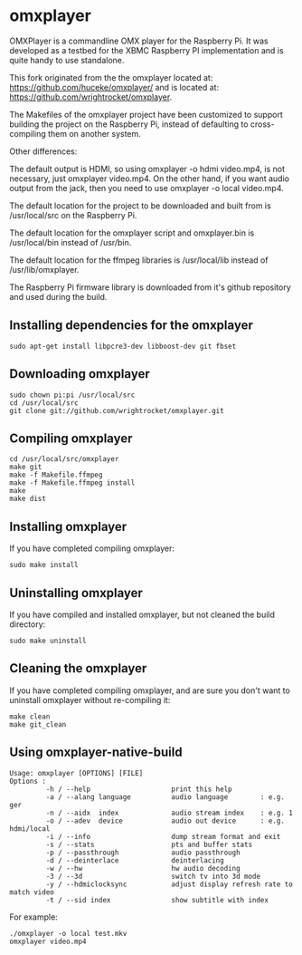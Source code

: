 omxplayer
======================

OMXPlayer is a commandline OMX player for the Raspberry Pi. It was developed as
a testbed for the XBMC Raspberry PI implementation and is quite handy to use
standalone. 

This fork originated from the the omxplayer located at: 
https://github.com/huceke/omxplayer/ and is located at: 
https://github.com/wrightrocket/omxplayer. 

The Makefiles of the omxplayer project have been
customized to support building the project on the Raspberry Pi, 
instead of defaulting to cross-compiling them on another system. 

Other differences:

The default output is HDMI, so using omxplayer -o hdmi video.mp4, is not necessary,
just omxplayer video.mp4. On the other hand, if you want audio output from the 
jack, then you need to use omxplayer -o local video.mp4.

The default location for the project to be downloaded and built from is /usr/local/src
on the Raspberry Pi.

The default location for the omxplayer script and omxplayer.bin is /usr/local/bin instead
of /usr/bin.

The default location for the ffmpeg libraries is /usr/local/lib instead of /usr/lib/omxplayer.

The Raspberry Pi firmware library is downloaded from it's github repository and used during the build.


Installing dependencies for the omxplayer
------------------------------------------------------
    sudo apt-get install libpcre3-dev libboost-dev git fbset

Downloading omxplayer
----------------------------------
    sudo chown pi:pi /usr/local/src
    cd /usr/local/src
    git clone git://github.com/wrightrocket/omxplayer.git

Compiling omxplayer
--------------------------------
    cd /usr/local/src/omxplayer
    make git
    make -f Makefile.ffmpeg
    make -f Makefile.ffmpeg install
    make
    make dist

Installing omxplayer
---------------------------------
If you have completed compiling omxplayer:

    sudo make install

Uninstalling omxplayer
-----------------------------------
If you have compiled and installed omxplayer, but not cleaned the build directory:

    sudo make uninstall
    
Cleaning the omxplayer
-----------------------------------
If you have completed compiling omxplayer, and are sure you don't want to uninstall 
omxplayer without re-compiling it:
    
    make clean
    make git_clean

Using omxplayer-native-build
----------------------------

    Usage: omxplayer [OPTIONS] [FILE]
    Options :
             -h / --help                    print this help
             -a / --alang language          audio language        : e.g. ger
             -n / --aidx  index             audio stream index    : e.g. 1
             -o / --adev  device            audio out device      : e.g. hdmi/local
             -i / --info                    dump stream format and exit
             -s / --stats                   pts and buffer stats
             -p / --passthrough             audio passthrough
             -d / --deinterlace             deinterlacing
             -w / --hw                      hw audio decoding
             -3 / --3d                      switch tv into 3d mode
             -y / --hdmiclocksync           adjust display refresh rate to match video
             -t / --sid index               show subtitle with index

For example:

    ./omxplayer -o local test.mkv
    omxplayer video.mp4

